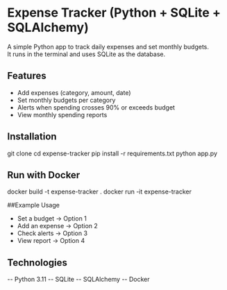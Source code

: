 # Expense Tracker (Python + SQLite + SQLAlchemy)

A simple Python app to track daily expenses and set monthly budgets.  
It runs in the terminal and uses SQLite as the database.

## Features
- Add expenses (category, amount, date)  
- Set monthly budgets per category  
- Alerts when spending crosses 90% or exceeds budget  
- View monthly spending reports  

## Installation

git clone <repo-link>
cd expense-tracker
pip install -r requirements.txt
python app.py

## Run with Docker
docker build -t expense-tracker .
docker run -it expense-tracker

##Example Usage
- Set a budget → Option 1
- Add an expense → Option 2
- Check alerts → Option 3
- View report → Option 4

## Technologies

-- Python 3.11
-- SQLite
-- SQLAlchemy
-- Docker